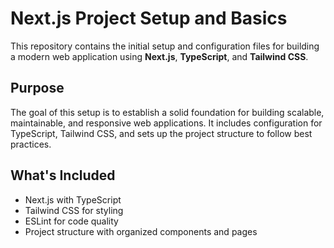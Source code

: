 # Next.js Project Setup and Basics

This repository contains the initial setup and configuration files for building a modern web application using **Next.js**, **TypeScript**, and **Tailwind CSS**.

## Purpose

The goal of this setup is to establish a solid foundation for building scalable, maintainable, and responsive web applications. It includes configuration for TypeScript, Tailwind CSS, and sets up the project structure to follow best practices.

## What's Included

- Next.js with TypeScript
- Tailwind CSS for styling
- ESLint for code quality
- Project structure with organized components and pages
